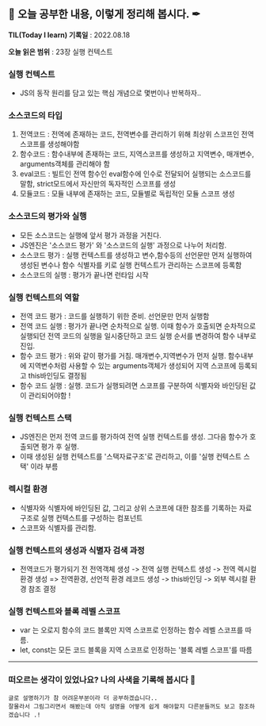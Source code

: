 ## 📕 오늘 공부한 내용, 이렇게 정리해 봅시다. ✒

**TIL(Today I learn) 기록일** : 2022.08.18

**오늘 읽은 범위** : 23장 실행 컨텍스트

### 실행 컨텍스트
+ JS의 동작 원리를 담고 있는 핵심 개념으로 몇번이나 반복하자..

### 소스코드의 타입
1. 전역코드 : 전역에 존재하는 코드, 전역변수를 관리하기 위해 최상위 스코프인 전역 스코프를 생성해야함
2. 함수코드 : 함수내부에 존재하는 코드, 지역스코프를 생성하고 지역변수, 매개변수, arguments객체를 관리해야 함
3. eval코드 : 빌트인 전역 함수인 eval함수에 인수로 전달되어 실행되는 소스코드를 말함, strict모드에서 자신만의 독자적인 스코프를 생성
4. 모듈코드 : 모듈 내부에 존재하는 코드, 모듈별로 독립적인 모듈 스코프 생성

### 소스코드의 평가와 실행
+ 모든 소스코드는 실행에 앞서 평가 과정을 거친다.
+ JS엔진은 '소스코드 평가' 와 '소스코드의 실행' 과정으로 나누어 처리함.
+ 소스코드 평가 : 실행 컨텍스트를 생성하고 변수,함수등의 선언문만 먼저 실행하여 생성된 변수나 함수 식별자를 키로 실행 컨텍스트가 관리하는 스코프에 등록함
+ 소스코드의 실행 : 평가가 끝나면 런타임 시작

### 실행 컨텍스트의 역할
+ 전역 코드 평가 : 코드를 실행하기 위한 준비. 선언문만 먼저 실행함
+ 전역 코드 실행 : 평가가 끝나면 순차적으로 실행. 이때 함수가 호출되면 순차적으로 실행되던 전역 코드의 실행을 일시중단하고 코드 실행 순서를 변경하여 함수 내부로 진입.
+ 함수 코드 평가 : 위와 같이 평가를 거침. 매개변수,지역변수가 먼저 실행. 함수내부에 지역변수처럼 사용할 수 있는 arguments객체가 생성되어 지역 스코프에 등록되고 this바인딩도 결정됨
+ 함수 코드 실행 : 실행. 코드가 실행되려면 스코프를 구분하여 식별자와 바인딩된 값이 관리되어야함 !

### 실행 컨텍스트 스택
+ JS엔진은 먼저 전역 코드를 평가하여 전역 실행 컨텍스트를 생성. 그다음 함수가 호출되면 평가 후 실행.
+ 이때 생성된 실행 컨텍스트를 '스택자료구조'로 관리하고, 이를 '실행 컨텍스트 스택' 이라 부름

### 렉시컬 환경
+ 식별자와 식별자에 바인딩된 값, 그리고 상위 스코프에 대한 참조를 기록하는 자료구조로 실행 컨텍스트를 구성하는 컴포넌트
+ 스코프와 식별자를 관리함.

### 실행 컨텍스트의 생성과 식별자 검색 과정
+ 전역코드가 평가되기 전 전역객체 생성 -> 전역 실행 컨텍스트 생성 -> 전역 렉시컬 환경 생성 => 전역환경, 선언적 환경 레코드 생성 -> this바인딩 -> 외부 렉시컬 환경 참조 결정


### 실행 컨텍스트와 블록 레벨 스코프
+ var 는 오로지 함수의 코드 블록만 지역 스코프로 인정하는 함수 레벨 스코프를 따름.
+ let, const는 모든 코드 블록을 지역 스코프로 인정하는 '블록 레벨 스코프'를 따름
---


### 떠오르는 생각이 있었나요? 나의 사색을 기록해 봅시다 💭
```
글로 설명하기가 참 어려운부분이라 더 공부하겠습니다.. 
잘몰라서 그림그리면서 해봤는데 아직 설명을 어떻게 쉽게 해야할지 다른분들꺼도 보고 참조하겠습니다 .!
```


